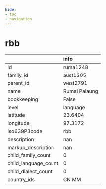 ```yaml
---
hide:
- toc
- navigation
---
```

# rbb
|                      | info          |
|:---------------------|:--------------|
| id                   | ruma1248      |
| family_id            | aust1305      |
| parent_id            | west2791      |
| name                 | Rumai Palaung |
| bookkeeping          | False         |
| level                | language      |
| latitude             | 23.6404       |
| longitude            | 97.3172       |
| iso639P3code         | rbb           |
| description          | nan           |
| markup_description   | nan           |
| child_family_count   | 0             |
| child_language_count | 0             |
| child_dialect_count  | 0             |
| country_ids          | CN MM         |